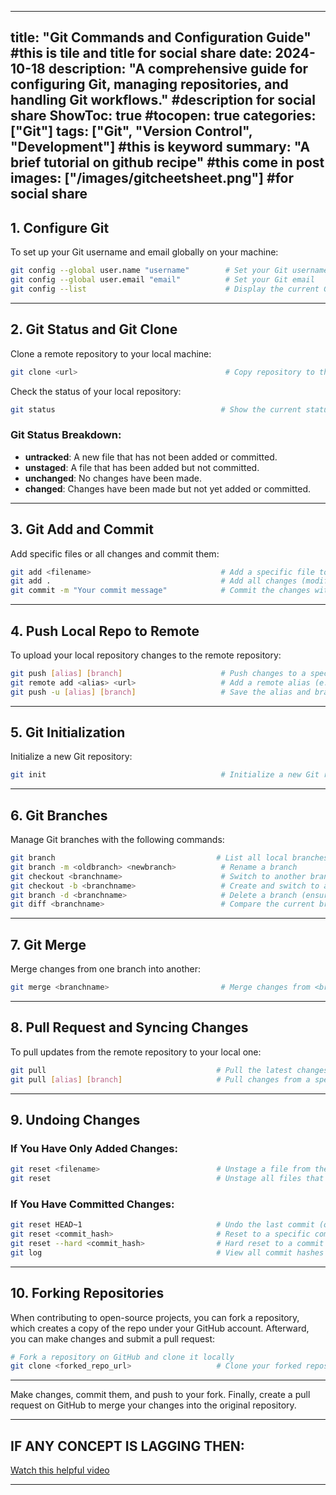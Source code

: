 
---
title: "Git Commands and Configuration Guide" #this is tile and title for social share
date: 2024-10-18
description: "A comprehensive guide for configuring Git, managing repositories, and handling Git workflows." #description for social share
ShowToc: true
#tocopen: true
categories: ["Git"]
tags: ["Git", "Version Control", "Development"] #this is keyword
summary: "A brief tutorial on github recipe" #this come in post
images: ["/images/gitcheetsheet.png"]  #for social share
---

<!-- 
#![Git Cheetsheet  This is lt text](/images/gitcheetsheet.png)
-->



## 1. Configure Git

To set up your Git username and email globally on your machine:

```bash
git config --global user.name "username"        # Set your Git username
git config --global user.email "email"          # Set your Git email
git config --list                               # Display the current Git configuration (username and email)
```

---

## 2. Git Status and Git Clone

Clone a remote repository to your local machine:

```bash
git clone <url>                                 # Copy repository to the local machine
```

Check the status of your local repository:

```bash
git status                                     # Show the current status of the repository
```

### Git Status Breakdown:
- **untracked**: A new file that has not been added or committed.
- **unstaged**: A file that has been added but not committed.
- **unchanged**: No changes have been made.
- **changed**: Changes have been made but not yet added or committed.

---

## 3. Git Add and Commit

Add specific files or all changes and commit them:

```bash
git add <filename>                             # Add a specific file to the staging area
git add .                                      # Add all changes (modified and untracked files)
git commit -m "Your commit message"            # Commit the changes with a message
```

---

## 4. Push Local Repo to Remote

To upload your local repository changes to the remote repository:

```bash
git push [alias] [branch]                      # Push changes to a specific alias and branch
git remote add <alias> <url>                   # Add a remote alias (e.g., 'origin')
git push -u [alias] [branch]                   # Save the alias and branch for future pushes
```

---

## 5. Git Initialization

Initialize a new Git repository:

```bash
git init                                       # Initialize a new Git repository
```

---

## 6. Git Branches

Manage Git branches with the following commands:

```bash
git branch                                    # List all local branches
git branch -m <oldbranch> <newbranch>          # Rename a branch
git checkout <branchname>                      # Switch to another branch
git checkout -b <branchname>                   # Create and switch to a new branch
git branch -d <branchname>                     # Delete a branch (ensure you're not on it)
git diff <branchname>                          # Compare the current branch with another
```

---

## 7. Git Merge

Merge changes from one branch into another:

```bash
git merge <branchname>                         # Merge changes from <branchname> into the current branch
```

---

## 8. Pull Request and Syncing Changes

To pull updates from the remote repository to your local one:

```bash
git pull                                      # Pull the latest changes from the remote repository
git pull [alias] [branch]                     # Pull changes from a specific alias and branch
```

---

## 9. Undoing Changes

### If You Have Only Added Changes:

```bash
git reset <filename>                          # Unstage a file from the staging area
git reset                                     # Unstage all files that have been added
```

### If You Have Committed Changes:

```bash
git reset HEAD~1                              # Undo the last commit (one step back)
git reset <commit_hash>                       # Reset to a specific commit hash
git reset --hard <commit_hash>                # Hard reset to a commit and reflect changes in your editor
git log                                       # View all commit hashes and logs
```

---

## 10. Forking Repositories

When contributing to open-source projects, you can fork a repository, which creates a copy of the repo under your GitHub account. Afterward, you can make changes and submit a pull request:

```bash
# Fork a repository on GitHub and clone it locally
git clone <forked_repo_url>                   # Clone your forked repository
```

---
Make changes, commit them, and push to your fork. Finally, create a pull request on GitHub to merge your changes into the original repository.


---

## IF ANY CONCEPT IS LAGGING THEN:
[Watch this helpful video](https://www.youtube.com/watch?v=Ez8F0nW6S-w)

---

